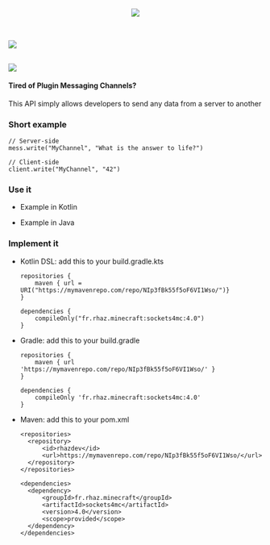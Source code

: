 <h3 align=center>
    <img src="https://i.imgur.com/FwZRaEn.png"/><br>
</h3>
<br>

[![](https://i.imgur.com/3bVmcOF.png)](https://www.spigotmc.org/resources/sockets4mc-no-more-plugin-messaging-channels.15938/)

[![](https://www.paypalobjects.com/en_US/i/btn/btn_donate_LG.gif)](https://www.paypal.com/cgi-bin/webscr?cmd=_s-xclick&hosted_button_id=M7ZT66G6N56SS)
---

#### Tired of Plugin Messaging Channels?
This API simply allows developers to send any data from a server to another

### Short example

    // Server-side
    mess.write("MyChannel", "What is the answer to life?")

    // Client-side
    client.write("MyChannel", "42")

### Use it

- Example in Kotlin

- Example in Java

### Implement it

- Kotlin DSL: add this to your build.gradle.kts

      repositories {
          maven { url = URI("https://mymavenrepo.com/repo/NIp3fBk55f5oF6VI1Wso/")}
      }

      dependencies {
          compileOnly("fr.rhaz.minecraft:sockets4mc:4.0")
      }

- Gradle: add this to your build.gradle

      repositories {
          maven { url 'https://mymavenrepo.com/repo/NIp3fBk55f5oF6VI1Wso/' }
      }

      dependencies {
          compileOnly 'fr.rhaz.minecraft:sockets4mc:4.0'
      }


- Maven: add this to your pom.xml

      <repositories>
        <repository>
            <id>rhazdev</id>
            <url>https://mymavenrepo.com/repo/NIp3fBk55f5oF6VI1Wso/</url>
        </repository>
      </repositories>

      <dependencies>
        <dependency>
            <groupId>fr.rhaz.minecraft</groupId>
            <artifactId>sockets4mc</artifactId>
            <version>4.0</version>
            <scope>provided</scope>
        </dependency>
      </dependencies>
